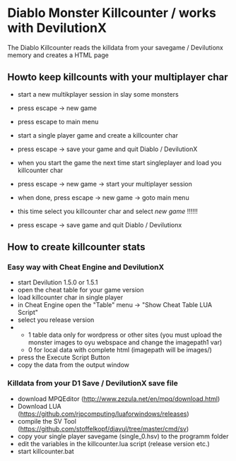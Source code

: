 # Diablo Monster Killcounter / works with DevilutionX

The Diablo Killcounter reads the killdata from your savegame / Devilutionx memory and creates a HTML page

## Howto keep killcounts with your multiplayer char

- start a new multikplayer session in slay some monsters
- press escape -> new game
- press escape to main menu
- start a single player game and create a killcounter char
- press escape -> save your game and quit Diablo / DevilutionX

- when you start the game the next time start singleplayer and load you killcounter char
- press escape -> new game -> start your multiplayer session
- when done, press escape -> new game -> goto main menu
- this time select you killcounter char and select *new game* !!!!!!
- press escape -> save game and quit Diablo / Devilutionx

## How to create killcounter stats

### Easy way with Cheat Engine and DevilutionX

- start Devilution 1.5.0 or 1.5.1
- open the cheat table for your game version
- load killcounter char in single player
- in Cheat Engine open the "Table" menu -> "Show Cheat Table LUA Script"
- select you release version
- -  1 table data only for wordpress or other sites (you must upload the monster images to oyu webspace and change the imagepath1 var)
  -  0 for local data with complete html (imagepath will be images/)
- press the Execute Script Button
- copy the data from the output window

### Killdata from your D1 Save / DevilutionX save file

- download MPQEditor (http://www.zezula.net/en/mpq/download.html)
- Download LUA (https://github.com/rjpcomputing/luaforwindows/releases)
- compile the SV Tool (https://github.com/stoffelkopf/djavul/tree/master/cmd/sv)
- copy your single player savegame (single_0.hsv) to the programm folder
- edit the variables in the killcounter.lua script (release version etc.)
- start killcounter.bat
